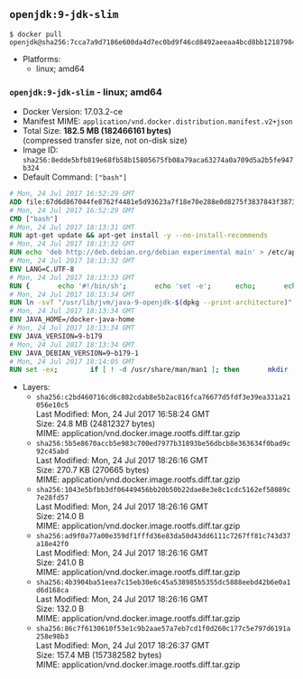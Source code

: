 ## `openjdk:9-jdk-slim`

```console
$ docker pull openjdk@sha256:7cca7a9d7186e600da4d7ec0bd9f46cd8492aeeaa4bcd8bb12187984921a06d9
```

-	Platforms:
	-	linux; amd64

### `openjdk:9-jdk-slim` - linux; amd64

-	Docker Version: 17.03.2-ce
-	Manifest MIME: `application/vnd.docker.distribution.manifest.v2+json`
-	Total Size: **182.5 MB (182466161 bytes)**  
	(compressed transfer size, not on-disk size)
-	Image ID: `sha256:8edde5bfb819e68fb58b15805675fb08a79aca63274a0a709d5a2b5fe947b324`
-	Default Command: `["bash"]`

```dockerfile
# Mon, 24 Jul 2017 16:52:29 GMT
ADD file:67d6d867044fe8762f4481e5d93623a7f18e70e288e0d8275f3837843f38730f in / 
# Mon, 24 Jul 2017 16:52:29 GMT
CMD ["bash"]
# Mon, 24 Jul 2017 18:13:31 GMT
RUN apt-get update && apt-get install -y --no-install-recommends 		bzip2 		unzip 		xz-utils 	&& rm -rf /var/lib/apt/lists/*
# Mon, 24 Jul 2017 18:13:32 GMT
RUN echo 'deb http://deb.debian.org/debian experimental main' > /etc/apt/sources.list.d/experimental.list
# Mon, 24 Jul 2017 18:13:32 GMT
ENV LANG=C.UTF-8
# Mon, 24 Jul 2017 18:13:33 GMT
RUN { 		echo '#!/bin/sh'; 		echo 'set -e'; 		echo; 		echo 'dirname "$(dirname "$(readlink -f "$(which javac || which java)")")"'; 	} > /usr/local/bin/docker-java-home 	&& chmod +x /usr/local/bin/docker-java-home
# Mon, 24 Jul 2017 18:13:34 GMT
RUN ln -svT "/usr/lib/jvm/java-9-openjdk-$(dpkg --print-architecture)" /docker-java-home
# Mon, 24 Jul 2017 18:13:34 GMT
ENV JAVA_HOME=/docker-java-home
# Mon, 24 Jul 2017 18:13:34 GMT
ENV JAVA_VERSION=9-b179
# Mon, 24 Jul 2017 18:13:34 GMT
ENV JAVA_DEBIAN_VERSION=9~b179-1
# Mon, 24 Jul 2017 18:14:05 GMT
RUN set -ex; 		if [ ! -d /usr/share/man/man1 ]; then 		mkdir -p /usr/share/man/man1; 	fi; 		apt-get update; 	apt-get install -y 		openjdk-9-jdk-headless="$JAVA_DEBIAN_VERSION" 	; 	rm -rf /var/lib/apt/lists/*; 		[ "$(readlink -f "$JAVA_HOME")" = "$(docker-java-home)" ]; 		update-alternatives --get-selections | awk -v home="$(readlink -f "$JAVA_HOME")" 'index($3, home) == 1 { $2 = "manual"; print | "update-alternatives --set-selections" }'; 	update-alternatives --query java | grep -q 'Status: manual'
```

-	Layers:
	-	`sha256:c2bd460716cd6c882cdab8e5b2ac816fca76677d5fdf3e39ea331a21056e10c5`  
		Last Modified: Mon, 24 Jul 2017 16:58:24 GMT  
		Size: 24.8 MB (24812327 bytes)  
		MIME: application/vnd.docker.image.rootfs.diff.tar.gzip
	-	`sha256:5b5e8670accb5e983c700ed7977b31893be56dbcb8e363634f0bad9c92c45abd`  
		Last Modified: Mon, 24 Jul 2017 18:26:16 GMT  
		Size: 270.7 KB (270665 bytes)  
		MIME: application/vnd.docker.image.rootfs.diff.tar.gzip
	-	`sha256:1043e5bfbb3df06449456bb20b50b22dae8e3e8c1cdc5162ef58089c7e28fd57`  
		Last Modified: Mon, 24 Jul 2017 18:26:16 GMT  
		Size: 214.0 B  
		MIME: application/vnd.docker.image.rootfs.diff.tar.gzip
	-	`sha256:ad9f0a77a00e359df1fffd36e83da50d43dd6111c7267ff81c743d37a18e42f0`  
		Last Modified: Mon, 24 Jul 2017 18:26:16 GMT  
		Size: 241.0 B  
		MIME: application/vnd.docker.image.rootfs.diff.tar.gzip
	-	`sha256:4b3904ba51eea7c15eb30e6c45a538985b5355dc5888eebd42b6e0a1d6d168ca`  
		Last Modified: Mon, 24 Jul 2017 18:26:16 GMT  
		Size: 132.0 B  
		MIME: application/vnd.docker.image.rootfs.diff.tar.gzip
	-	`sha256:86c7f6130610f53e1c9b2aae57a7eb7cd1f0d260c177c5e797d6191a258e98b3`  
		Last Modified: Mon, 24 Jul 2017 18:26:37 GMT  
		Size: 157.4 MB (157382582 bytes)  
		MIME: application/vnd.docker.image.rootfs.diff.tar.gzip

